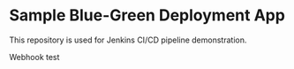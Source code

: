 # Sample Blue-Green Deployment App

This repository is used for Jenkins CI/CD pipeline demonstration.

Webhook test
